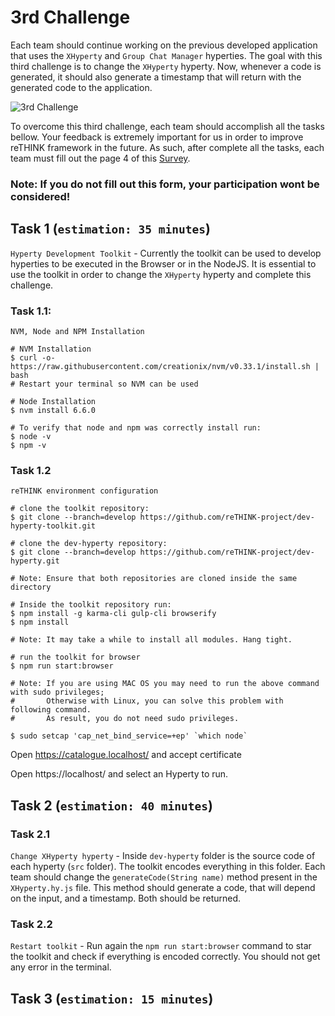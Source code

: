 # 3rd Challenge

Each team should continue working on the previous developed application that uses the `XHyperty` and `Group Chat Manager` hyperties. The goal with this third challenge is to change the `XHyperty` hyperty. Now, whenever a code is generated, it should also generate a timestamp that will return with the generated code to the application.   


![3rd Challenge](https://github.com/BernardoMG/dev-reTHINK-challenge/blob/master/Figures/2-Challenge.jpg)


To overcome this third challenge, each team should accomplish all the tasks bellow. 
Your feedback is extremely important for us in order to improve reTHINK framework in the future. As such, after complete all the tasks, each team must fill out the page 4 of this [Survey](https://docs.google.com/forms/d/e/1FAIpQLSeFt56Ura0zkTqg_VX9od_jBZtE3-2mt_urTFvxsoRuQ3uJRw/viewform). 

### Note: If you do not fill out this form, your participation wont be considered! 


## Task 1 (`estimation: 35 minutes`)

`Hyperty Development Toolkit` - Currently the toolkit can be used to develop hyperties to be executed in the Browser or in the NodeJS. It is essential to use the toolkit in order to change the `XHyperty` hyperty and complete this challenge.

### Task 1.1: 

`NVM, Node and NPM Installation`

```shell
# NVM Installation
$ curl -o- https://raw.githubusercontent.com/creationix/nvm/v0.33.1/install.sh | bash
# Restart your terminal so NVM can be used

# Node Installation
$ nvm install 6.6.0

# To verify that node and npm was correctly install run:
$ node -v
$ npm -v
```


### Task 1.2 

`reTHINK environment configuration` 

```shell
# clone the toolkit repository:
$ git clone --branch=develop https://github.com/reTHINK-project/dev-hyperty-toolkit.git

# clone the dev-hyperty repository:
$ git clone --branch=develop https://github.com/reTHINK-project/dev-hyperty.git

# Note: Ensure that both repositories are cloned inside the same directory 
```

```shell
# Inside the toolkit repository run:
$ npm install -g karma-cli gulp-cli browserify
$ npm install

# Note: It may take a while to install all modules. Hang tight. 
```

```shell
# run the toolkit for browser
$ npm run start:browser

# Note: If you are using MAC OS you may need to run the above command with sudo privileges; 
#       Otherwise with Linux, you can solve this problem with following command. 
#       As result, you do not need sudo privileges.

$ sudo setcap 'cap_net_bind_service=+ep' `which node`

```


Open https://catalogue.localhost/ and accept certificate

Open https://localhost/ and select an Hyperty to run.

## Task 2 (`estimation: 40 minutes`)

### Task 2.1

`Change XHyperty hyperty` - Inside `dev-hyperty` folder is the source code of each hyperty (`src` folder). The toolkit encodes everything in this folder. Each team should change the `generateCode(String name)` method present in the `XHyperty.hy.js` file. This method should generate a code, that will depend on the input, and a timestamp. Both should be returned.

### Task 2.2

`Restart toolkit` - Run again the `npm run start:browser` command to star the toolkit and check if everything is encoded correctly. You should not get any error in the terminal.


## Task 3 (`estimation: 15 minutes`)

##
